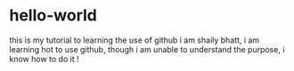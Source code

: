 # hello-world
this is my tutorial to learning the use of github
i am shaily bhatt, i am learning hot to use github, though i am unable to understand the purpose, i know how to do it !
